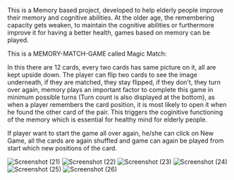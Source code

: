 This is a Memory based project, developed to help elderly people improve their memory and cognitive abilities. At the older age, the remembering capacity gets weaken, to maintain the cognitive abilities or furthermore improve it for having a better health, games based on memory can be played.

This is a MEMORY-MATCH-GAME called Magic Match:

In this there are 12 cards, every two cards has same picture on it, all are kept upside down. The player can flip two cards to see the image underneath, if they are matched, they stay flipped, if they don't, they turn over again, memory plays an important factor to complete this game in minimum possible turns (Turn count is also displayed at the bottom), as when a player remembers the card position, it is most likely to open it when he found the other card of the pair. This triggers the coginitive functioning of the memory which is essential for healthy mind for elderly people.

If player want to start the game all over again, he/she can click on New Game, all the cards are again shuffled and game can again be played from start which new positions of the card.

![Screenshot (21)](https://user-images.githubusercontent.com/119599057/226183288-d21b587c-1dc6-46be-b3e9-23081d07e94e.png)
![Screenshot (22)](https://user-images.githubusercontent.com/119599057/226183417-09550730-e27d-4f8d-8244-af67330f5c7b.png)
![Screenshot (23)](https://user-images.githubusercontent.com/119599057/226183446-52314c80-004f-4bff-9022-aa968c7785f0.png)
![Screenshot (24)](https://user-images.githubusercontent.com/119599057/226183470-8deda207-16a5-4bb9-a418-bdc6e5801609.png)
![Screenshot (25)](https://user-images.githubusercontent.com/119599057/226183486-433a35e5-deea-4e2a-a207-0b49a9407ab8.png)
![Screenshot (26)](https://user-images.githubusercontent.com/119599057/226183520-0d0ca79b-0207-45a8-ac59-0d3f3266047a.png)
